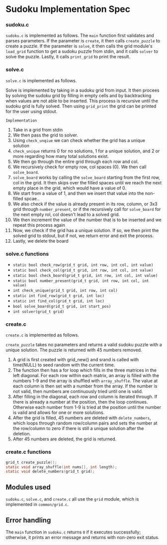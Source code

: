 # Sudoku Implementation Spec

### sudoku.c
`sudoku.c` is implemented as follows.
The `main` function first validates and parses parameters. If the parameter is `create`, it then calls `create_puzzle` to create a puzzle. If the parameter is `solve`, it then calls the grid module's `load_grid` function to get a sudoku puzzle from stdin, and it calls `solver` to solve the puzzle. Lastly, it calls `print_grid` to print the result.

### solve.c
`solve.c` is implemented as follows.

Solve is implemented by taking in a sudoku grid from input. It then procees by solving the sudoku grid by filling in empty cells and by backtracking when values are not able to be inserted. This process is recursive until the sudoku grid is fully solved. Then using `grid_print` the grid can be printed for the user using stdout. 

`Implementation`

1. Take in a grid from stdin
2. We then pass the grid to solver. 
3. Using `check_unqiue` we can check whether the grid has a unique solution 
4. `check_unique` returns 0 for no solutions, 1 for a unique solution, and 2 or more regarding how many total solutions exist. 
5. We then go through the entire grid through each row and col. 
6. We recursively check for empty row, col spaces (0). We then call `solve_board`. 
7. `solve_board` works by calling the `solve_board` starting from the first row, col in the grid. It then skips over the filled spaces until we reach the next empty place in the grid, which would have a value of 0.  
8. We start from a value of 1, and then we insert that value into the non-filled spcae.. 
9. We also check if the value is already present in its row, column, or 3x3 grid through `number_present`, or if the recursively call for `solve_board` for the next empty rol, col doesn't lead to a solved grid. 
10. We then increment the value of the number that is to be inserted and we repeat this process again
11. Now, we check if the grid has a unique solution. If so, we then print the solved grid to stdout, but if not, we return error and exit the process.
12. Lastly, we delete the board

### solve.c functions
* `static bool check_row(grid_t grid, int row, int col, int value)`
* `static bool check_col(grid_t grid, int row, int col, int value)`
* `static bool check_board(grid_t grid, int row, int col, int value)`
* `static bool number_present(grid_t grid, int row, int col, int value)`
* `int check_unique(grid_t grid, int row, int col)`
* `static int find_row(grid_t grid, int loc)`
* `static int find_col(grid_t grid, int loc)` 
* `bool solve_board(grid_t grid, int start_pos)`
* `int solver(grid_t grid)`

### create.c
`create.c` is implemented as follows.

`create_puzzle` takes no parameters and returns a valid sudoku puzzle with a unique solution. The puzzle is returned with 45 numbers removed. 

1. A grid is first created with grid_new() and srand is called with time(NULL) to seed random with the current time. 
2. The function then has a for loop which fills in the three matrices in the left diagonal. For each row within each matrix, an array is filled with the numbers 1-9 and the array is shuffled with `array_shuffle`. The value at each column is then set with a number from the array. If the number is not valid, then numbers are continuously tried until one is valid. 
3. After filling in the diagonal, each row and column is iterated through. If there is already a number at the position, then the loop continues. Otherwise each number from 1-9 is tried at the position until the number is valid and allows for one or more solutions. 
4. After the grid is filled, 45 numbers are deleted with `delete_numbers`, which loops through random row/column pairs and sets the number at the row/column to zero if there is still a unique solution after the deletion. 
5. After 45 numbers are deleted, the grid is returned.

### create.c functions
```c
grid_t create_puzzle();
static void array_shuffle(int nums[], int length);
static void delete_numbers(grid_t grid);
```

## Modules used
`sudoku.c`, `solve.c`, and `create.c` all use the `grid` module, which is implemented in `common/grid.c`.

## Error handling
The `main` function in `sudoku.c` returns `0` if it executes successfully; otherwise, it prints an error message and returns with non-zero exit status.
